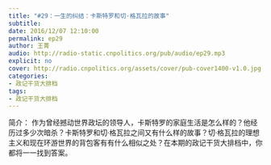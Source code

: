 ```yaml
---
title: "#29：一生的纠结：卡斯特罗和切·格瓦拉的故事"
subtitle: 
date: 2016/12/07 12:10:00
permalink: ep29
author: 王菁
audio: http://radio-static.cnpolitics.org/pub/audio/ep29.mp3
explicit: no
cover: http://radio.cnpolitics.org/assets/cover/pub-cover1400-v1.0.jpg
categories:
- 政记干货大排档
tags:
- 政记干货大排档
---
```


简介：作为曾经撼动世界政坛的领导人，卡斯特罗的家庭生活是怎么样的？他经历过多少次暗杀？卡斯特罗和切·格瓦拉之间又有什么样的故事？切·格瓦拉的理想主义和现在环游世界的背包客有有什么相似之处？在本期的政记干货大排档中，你都将一一找到答案。